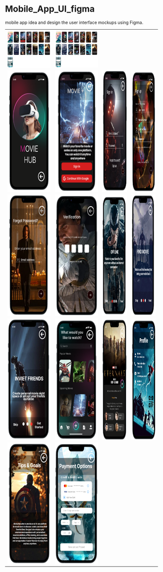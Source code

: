 # Mobile_App_UI_figma
mobile app  idea and design the user interface mockups using Figma.


<table>
  <tr>
    <td><img src="https://github.com/202320020818/Mobile_App_UI_figma-4/blob/4f2c458be91a80b785c78ff12e3d31df63a4b4c2/Screenshot%202025-02-23%20204610.png" width="350"/></td>
    <td><img src="https://github.com/202320020818/Mobile_App_UI_figma-4/blob/3c0f10142892f3dd883257fe3c3310560808fc77/Screenshot%202025-02-24%20155950.png" width="350"/></td>
  </tr>
  <tr>
    <td><img src="https://github.com/202320020818/Mobile_App_UI_figma-4/blob/2a32cc4d79426b86a9bb42aa91e2d4b1cfb939c7/Screenshot%202025-02-23%20182212.png" width="200" height="400"/></td>
    <td><img src="https://github.com/202320020818/Mobile_App_UI_figma-4/blob/2a32cc4d79426b86a9bb42aa91e2d4b1cfb939c7/Screenshot%202025-02-23%20182228.png" width="200" height="400"/></td>
    <td><img src="https://github.com/202320020818/Mobile_App_UI_figma-4/blob/2a32cc4d79426b86a9bb42aa91e2d4b1cfb939c7/Screenshot%202025-02-23%20183055.png" width="200" height="400"/></td>
    <td><img src="https://github.com/202320020818/Mobile_App_UI_figma-4/blob/2a32cc4d79426b86a9bb42aa91e2d4b1cfb939c7/Screenshot%202025-02-23%20183117.png" width="200" height="400"/></td>
  </tr>
  <tr>
    <td><img src="https://github.com/202320020818/Mobile_App_UI_figma-4/blob/2a32cc4d79426b86a9bb42aa91e2d4b1cfb939c7/Screenshot%202025-02-23%20183132.png" width="200" height="400"/></td>
    <td><img src="https://github.com/202320020818/Mobile_App_UI_figma-4/blob/2a32cc4d79426b86a9bb42aa91e2d4b1cfb939c7/Screenshot%202025-02-23%20183154.png" width="200" height="400"/></td>
    <td><img src="https://github.com/202320020818/Mobile_App_UI_figma-4/blob/2a32cc4d79426b86a9bb42aa91e2d4b1cfb939c7/Screenshot%202025-02-23%20183207.png" width="200" height="400"/></td>
    <td><img src="https://github.com/202320020818/Mobile_App_UI_figma-4/blob/2a32cc4d79426b86a9bb42aa91e2d4b1cfb939c7/Screenshot%202025-02-23%20183218.png" width="200" height="400"/></td>
  </tr>
  <tr>
    <td><img src="https://github.com/202320020818/Mobile_App_UI_figma-4/blob/2a32cc4d79426b86a9bb42aa91e2d4b1cfb939c7/Screenshot%202025-02-23%20183239.png" width="200" height="400"/></td>
    <td><img src="https://github.com/202320020818/Mobile_App_UI_figma-4/blob/2a32cc4d79426b86a9bb42aa91e2d4b1cfb939c7/Screenshot%202025-02-23%20183248.png" width="200" height="400"/></td>
    <td><img src="https://github.com/202320020818/Mobile_App_UI_figma-4/blob/2a32cc4d79426b86a9bb42aa91e2d4b1cfb939c7/Screenshot%202025-02-23%20183528.png" width="200" height="400"/></td>
    <td><img src="https://github.com/202320020818/Mobile_App_UI_figma-4/blob/2a32cc4d79426b86a9bb42aa91e2d4b1cfb939c7/Screenshot%202025-02-23%20183543.png" width="200" height="400"/></td>
  </tr>
  <tr>
    <td><img src="https://github.com/202320020818/Mobile_App_UI_figma-4/blob/2a32cc4d79426b86a9bb42aa91e2d4b1cfb939c7/Screenshot%202025-02-23%20183555.png" width="200" height="400"/></td>
    <td><img src="https://github.com/202320020818/Mobile_App_UI_figma-4/blob/2a32cc4d79426b86a9bb42aa91e2d4b1cfb939c7/Screenshot%202025-02-23%20183609.png" width="200" height="400"/></td>
  </tr>
</table>

